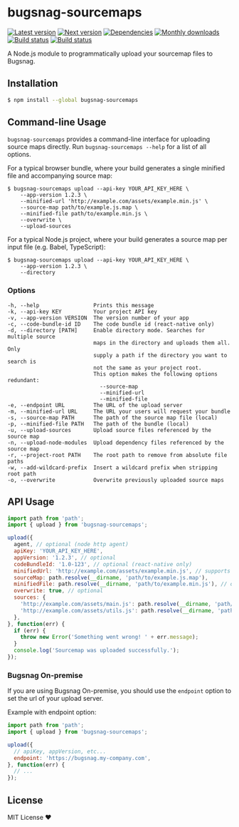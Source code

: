 # bugsnag-sourcemaps

[![Latest version](https://img.shields.io/npm/v/bugsnag-sourcemaps.svg)](https://www.npmjs.com/package/bugsnag-sourcemaps)
[![Next version](https://img.shields.io/npm/v/bugsnag-sourcemaps/next.svg)](https://www.npmjs.com/package/bugsnag-sourcemaps)
[![Dependencies](https://david-dm.org/bugsnag/bugsnag-sourcemaps.svg)](https://david-dm.org/bugsnag/bugsnag-sourcemaps)
[![Monthly downloads](https://img.shields.io/npm/dm/bugsnag-sourcemaps.svg)](https://www.npmjs.com/package/bugsnag-sourcemaps)
[![Build status](https://travis-ci.org/bugsnag/bugsnag-sourcemaps.svg?branch=master)](https://travis-ci.org/bugsnag/bugsnag-sourcemaps)
[![Build status](https://ci.appveyor.com/api/projects/status/lfm5kxi7ew6i1780?svg=true)](https://ci.appveyor.com/project/jmshal/bugsnag-sourcemaps)

A Node.js module to programmatically upload your sourcemap files to Bugsnag.

## Installation

```sh
$ npm install --global bugsnag-sourcemaps
```

## Command-line Usage

`bugsnag-sourcemaps` provides a command-line interface for uploading source maps
directly. Run `bugsnag-sourcemaps --help` for a list of all options.

For a typical browser bundle, where your build generates a single minified file and accompanying source map:

```shell
$ bugsnag-sourcemaps upload --api-key YOUR_API_KEY_HERE \
    --app-version 1.2.3 \
    --minified-url 'http://example.com/assets/example.min.js' \
    --source-map path/to/example.js.map \
    --minified-file path/to/example.min.js \
    --overwrite \
    --upload-sources
```

For a typical Node.js project, where your build generates a source map per input file (e.g. Babel, TypeScript):

```shell
$ bugsnag-sourcemaps upload --api-key YOUR_API_KEY_HERE \
    --app-version 1.2.3 \
    --directory
```

### Options

```
-h, --help                 Prints this message
-k, --api-key KEY          Your project API key
-v, --app-version VERSION  The version number of your app
-c, --code-bundle-id ID    The code bundle id (react-native only)
-d, --directory [PATH]     Enable directory mode. Searches for multiple source
                           maps in the directory and uploads them all. Only
                           supply a path if the directory you want to search is
                           not the same as your project root.
                           This option makes the following options redundant:
                             --source-map
                             --minified-url
                             --minified-file
-e, --endpoint URL         The URL of the upload server
-m, --minified-url URL     The URL your users will request your bundle
-s, --source-map PATH      The path of the source map file (local)
-p, --minified-file PATH   The path of the bundle (local)
-u, --upload-sources       Upload source files referenced by the source map
-n, --upload-node-modules  Upload dependency files referenced by the source map
-r, --project-root PATH    The root path to remove from absolute file paths
-w, --add-wildcard-prefix  Insert a wildcard prefix when stripping root path
-o, --overwrite            Overwrite previously uploaded source maps
```

## API Usage

```js
import path from 'path';
import { upload } from 'bugsnag-sourcemaps';

upload({
  agent, // optional (node http agent)
  apiKey: 'YOUR_API_KEY_HERE',
  appVersion: '1.2.3', // optional
  codeBundleId: '1.0-123', // optional (react-native only)
  minifiedUrl: 'http://example.com/assets/example.min.js', // supports wildcards
  sourceMap: path.resolve(__dirname, 'path/to/example.js.map'),
  minifiedFile: path.resolve(__dirname, 'path/to/example.min.js'), // optional
  overwrite: true, // optional
  sources: {
    'http://example.com/assets/main.js': path.resolve(__dirname, 'path/to/main.js'),
    'http://example.com/assets/utils.js': path.resolve(__dirname, 'path/to/utils.js'),
  },
}, function(err) {
  if (err) {
    throw new Error('Something went wrong! ' + err.message);
  }
  console.log('Sourcemap was uploaded successfully.');
});
```

### Bugsnag On-premise

If you are using Bugsnag On-premise, you should use the `endpoint` option to set the url of your upload server.

Example with endpoint option:

```js
import path from 'path';
import { upload } from 'bugsnag-sourcemaps';

upload({
  // apiKey, appVersion, etc...
  endpoint: 'https://bugsnag.my-company.com',
}, function(err) {
  // ...
});
```

## License

MIT License ❤️

